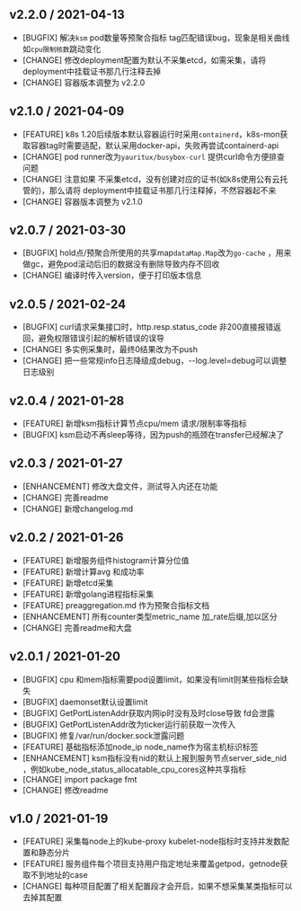 ## v2.2.0 / 2021-04-13
* [BUGFIX] 解决`ksm` pod数量等预聚合指标 tag匹配错误bug，现象是相关曲线如`cpu限制核数`跳动变化
* [CHANGE] 修改deployment配置为默认不采集etcd，如需采集，请将 deployment中挂载证书那几行注释去掉
* [CHANGE] 容器版本调整为 v2.2.0


## v2.1.0 / 2021-04-09
* [FEATURE] k8s 1.20后续版本默认容器运行时采用`containerd`，k8s-mon获取容器tag时需要适配，默认采用docker-api，失败再尝试containerd-api
* [CHANGE] pod runner改为`yauritux/busybox-curl` 提供curl命令方便排查问题
* [CHANGE] 注意如果 不采集etcd，没有创建对应的证书(如k8s使用公有云托管的)，那么请将 deployment中挂载证书那几行注释掉，不然容器起不来
* [CHANGE] 容器版本调整为 v2.1.0


## v2.0.7 / 2021-03-30
* [BUGFIX] hold点/预聚合所使用的共享map`dataMap.Map`改为`go-cache` ，用来做gc，避免pod滚动后旧的数据没有删除导致内存不回收
* [CHANGE] 编译时传入version，便于打印版本信息

## v2.0.5 / 2021-02-24
* [BUGFIX] curl请求采集接口时，http.resp.status_code 非200直接报错返回，避免权限错误引起的解析错误的误导
* [CHANGE] 多实例采集时，最终0结果改为不push
* [CHANGE] 把一些常规info日志降级成debug，--log.level=debug可以调整日志级别

## v2.0.4 / 2021-01-28
* [FEATURE] 新增ksm指标计算节点cpu/mem 请求/限制率等指标
* [BUGFIX] ksm启动不再sleep等待，因为push的瓶颈在transfer已经解决了



## v2.0.3 / 2021-01-27
* [ENHANCEMENT] 修改大盘文件，测试导入内还在功能
* [CHANGE] 完善readme
* [CHANGE] 新增changelog.md


## v2.0.2 / 2021-01-26
* [FEATURE] 新增服务组件histogram计算分位值
* [FEATURE] 新增计算avg 和成功率
* [FEATURE] 新增etcd采集
* [FEATURE] 新增golang进程指标采集
* [FEATURE] preaggregation.md 作为预聚合指标文档
* [ENHANCEMENT] 所有counter类型metric_name 加_rate后缀,加以区分
* [CHANGE] 完善readme和大盘


## v2.0.1 / 2021-01-20
* [BUGFIX] cpu 和mem指标需要pod设置limit，如果没有limit则某些指标会缺失
* [BUGFIX] daemonset默认设置limit
* [BUGFIX] GetPortListenAddr获取内网ip时没有及时close导致 fd会泄露
* [BUGFIX] GetPortListenAddr改为ticker运行前获取一次传入
* [BUGFIX] 修复/var/run/docker.sock泄露问题
* [FEATURE] 基础指标添加node_ip node_name作为宿主机标识标签
* [ENHANCEMENT] ksm指标没有nid的默认上报到服务节点server_side_nid ，例如kube_node_status_allocatable_cpu_cores这种共享指标
* [CHANGE] import package fmt
* [CHANGE] 修改readme


## v1.0 / 2021-01-19
* [FEATURE] 采集每node上的kube-proxy kubelet-node指标时支持并发数配置和静态分片
* [FEATURE] 服务组件每个项目支持用户指定地址来覆盖getpod，getnode获取不到地址的case
* [CHANGE] 每种项目配置了相关配置段才会开启，如果不想采集某类指标可以去掉其配置
